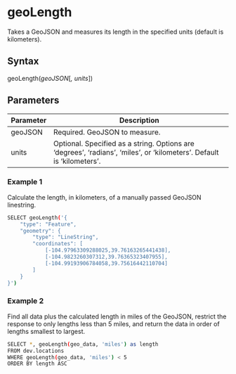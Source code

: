# geoLength
Takes a GeoJSON and measures its length in the specified units (default is kilometers).

## Syntax
geoLength(_geoJSON_[_, units_])

## Parameters
| Parameter	 | Description                                                                                                           |
|------------|-----------------------------------------------------------------------------------------------------------------------|
| geoJSON	   | Required. GeoJSON to measure.                                                                                         |
| units	     | Optional. Specified as a string. Options are ‘degrees’, ‘radians’, ‘miles’, or ‘kilometers’. Default is ‘kilometers’. |

### Example 1
Calculate the length, in kilometers, of a manually passed GeoJSON linestring.

```bash
SELECT geoLength('{
    "type": "Feature",
    "geometry": {
        "type": "LineString",
        "coordinates": [
            [-104.97963309288025,39.76163265441438],
            [-104.9823260307312,39.76365323407955],
            [-104.99193906784058,39.75616442110704]
        ]
    }
}')
```

### Example 2
Find all data plus the calculated length in miles of the GeoJSON, restrict the response to only lengths less than 5 miles, and return the data in order of lengths smallest to largest.

```bash
SELECT *, geoLength(geo_data, 'miles') as length
FROM dev.locations
WHERE geoLength(geo_data, 'miles') < 5
ORDER BY length ASC
```
